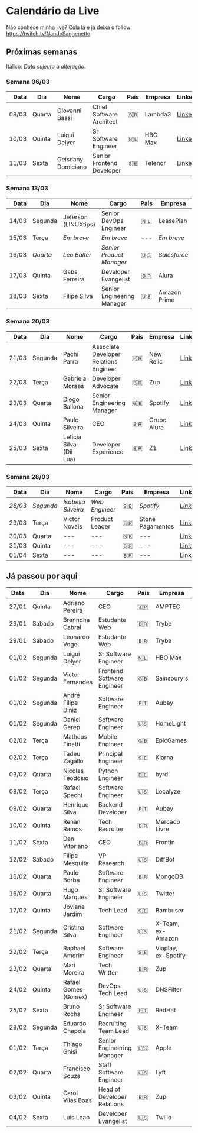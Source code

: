 # Calendário da Live

Não conhece minha live? Cola lá e já deixa o follow: https://twitch.tv/NandoSangenetto

## Próximas semanas

Itálico: _Data sujeuta à alteração_.

### Semana 06/03
| Data  | Dia    | Nome               | Cargo                     | País | Empresa            | LinkedIn |
|------:|--------|--------------------|---------------------------|:----:|--------------------|----------|
| 09/03 | Quarta | Giovanni Bassi     | Chief Software Architect  | 🇧🇷   | Lambda3            | [LinkedIn](https://www.linkedin.com/in/giovannibassi/) |
| 10/03 | Quinta | Luigui Delyer      | Sr Software Engineer      | 🇳🇱   | HBO Max            | [LinkedIn](https://www.linkedin.com/in/luiguild/) |
| 11/03 | Sexta  | Geiseany Domiciano | Senior Frontend Developer | 🇸🇪   | Telenor            | [LinkedIn](https://www.linkedin.com/in/geisydomiciano/) |

### Semana 13/03
| Data  | Dia      | Nome                   | Cargo                      | País | Empresa          | LinkedIn |
|------:|----------|------------------------|----------------------------|:----:|------------------|----------|
| 14/03 | Segunda  | Jeferson (LINUXtips)   | Senior DevOps Engineer     | 🇳🇱   | LeasePlan        | [LinkedIn](https://www.linkedin.com/in/jefersonfernando/) | 
| 15/03 | Terça    | _Em breve_             | _Em breve_                 | ---  | _Em breve_       | ---      |
| 16/03 | _Quarta_ | _Leo Balter_           | _Senior Product Manager_   | 🇺🇸   | _Salesforce_     | _[LinkedIn](https://www.linkedin.com/in/leonardobalter/)_ |
| 17/03 | Quinta   | Gabs Ferreira          | Developer Evangelist       | 🇧🇷   | Alura            | [LinkedIn](https://www.linkedin.com/in/gabsferreira/) |
| 18/03 | Sexta    | Filipe Silva           | Senior Engineering Manager | 🇺🇸   | Amazon Prime     | [LinkedIn](https://www.linkedin.com/in/felipesilva/) |


### Semana 20/03
| Data  | Dia     | Nome                    | Cargo                      | País | Empresa          | LinkedIn |
|------:|---------|-------------------------|----------------------------|:----:|------------------|----------|
| 21/03 | Segunda | Pachi Parra             | Associate Developer Relations Engineer | 🇧🇷   | New Relic | [LinkedIn](https://www.linkedin.com/in/pachicodes/) |
| 22/03 | Terça   | Gabriela Moraes         | Developer Advocate         | 🇧🇷   | Zup              | [LinkedIn](https://www.linkedin.com/in/gabrielaomoraes/) |
| 23/03 | Quarta  | Diego Ballona           | Senior Engineering Manager | 🇬🇧   | Spotify          | [LinkedIn](https://www.linkedin.com/in/dballona/) |
| 24/03 | Quinta  | Paulo Silveira          | CEO                        | 🇧🇷   | Grupo Alura      | [LinkedIn](https://www.linkedin.com/in/paulosilveira/) |
| 25/03 | Sexta   | Letícia Silva (Dii Lua) | Developer Experience       | 🇧🇷   | Z1               | [LinkedIn](https://www.linkedin.com/in/leticiasilvar/) |

### Semana 28/03
| Data    | Dia       | Nome                    | Cargo                      | País | Empresa          | LinkedIn |
|--------:|-----------|-------------------------|----------------------------|:----:|----------------- |----------|
| _28/03_ | _Segunda_ | _Isabella Silveira_     | _Web Engineer_             | 🇸🇪   | _Spotify_        | _[LinkedIn](https://www.linkedin.com/in/isabellasilveira/)_ |
| 29/03   | Terça     | Victor Novais           | Product Leader             | 🇧🇷   | Stone Pagamentos | [LinkedIn](https://www.linkedin.com/in/victornovais/) |
| 30/03   | Quarta    | ---                     | ---                        | 🇬🇧   | ---              | [LinkedIn]() |
| 31/03   | Quinta    | ---                     | ---                        | 🇧🇷   | ---              | [LinkedIn]() |
| 01/04   | Sexta     | ---                     | ---                        | 🇧🇷   | ---              | [LinkedIn]() |


## Já passou por aqui
| Data  | Dia     | Nome                 | Cargo                       | País | Empresa          | LinkedIn |
|-------|---------|----------------------|-----------------------------|------|---------------------|----------|
| 27/01 | Quinta  | Adriano Pereira      | CEO                         |  🇯🇵  | AMPTEC              | [LinkedIn](https://www.linkedin.com/in/adriano-martins-pereira-1129793/) |
| 29/01 | Sábado  | Brenndha Cabral      | Estudante Web               |  🇧🇷  | Trybe               | [LinkedIn](https://www.linkedin.com/in/brenndhacabral/) |
| 29/01 | Sábado  | Leonardo Vogel       | Estudante Web               |  🇧🇷  | Trybe               | [LinkedIn](https://www.linkedin.com/in/leeovogel/) |
| 01/02 | Segunda | Luigui Delyer        | Sr Software Engineer        |  🇳🇱  | HBO Max             | [LinkedIn](https://www.linkedin.com/in/luiguild/) |
| 01/02 | Segunda | Victor Fernandes     | Frontend Software Engineer  |  🇬🇧  | Sainsbury's         | [LinkedIn](https://www.linkedin.com/in/victorcfernandes/) |
| 01/02 | Segunda | André Filipe Diniz   | Software Engineer           |  🇵🇹  | Aubay               | [LinkedIn](https://www.linkedin.com/in/andrefcdiniz/) |
| 01/02 | Segunda | Daniel Gerep         | Software Engineer           |  🇺🇸  | HomeLight           | [LinkedIn](https://www.linkedin.com/in/daniel-gerep-bb5290202/) |
| 02/02 | Terça   | Matheus Finatti      | Mobile Engineer             |  🇬🇧  | EpicGames           | [LinkedIn](https://www.linkedin.com/in/mfinatti/) |
| 02/02 | Terça   | Tadeu Zagallo        | Principal Engineer          |  🇸🇪  | Klarna              | [LinkedIn](https://www.linkedin.com/in/tadeuzagallo/) |
| 03/02 | Quarta  | Nicolas Teodosio     | Python Engineer             |  🇩🇪  | byrd                | [LinkedIn](https://www.linkedin.com/in/nicolas-teodosio/) |
| 08/02 | Terça   | Rafael Specht        | Software Engineer           |  🇺🇸  | Localyze            | [LinkedIn](https://www.linkedin.com/in/rsdasilva/) |
| 09/02 | Quarta  | Henrique Silva       | Backend Developer           |  🇵🇹  | Aubay               | [LinkedIn](https://www.linkedin.com/in/henriquedsilva/) |
| 10/02 | Quinta  | Renan Ramos          | Tech Recruiter              |  🇧🇷  | Mercado Livre       | [LinkedIn](https://www.linkedin.com/in/renanscr/) |
| 11/02 | Sexta   | Dan Vitoriano        | CEO                         |  🇧🇷  | FrontIn             | [LinkedIn](https://www.linkedin.com/in/danvitoriano/) |
| 12/02 | Sábado  | Filipe Mesquita      | VP Research                 |  🇺🇸  | DiffBot             | [LinkedIn](https://www.linkedin.com/in/mesquita/) |
| 16/02 | Quarta  | Paulo Borba          | Software Engineer           |  🇧🇷  | MongoDB             | [LinkedIn](https://www.linkedin.com/in/pauloesb/) |
| 16/02 | Quarta  | Hugo Marques         | Sr Software Engineer        |  🇺🇸  | Twitter             | [LinkedIn](https://www.linkedin.com/in/hugodesmarques/) |
| 17/02 | Quinta  | Joviane Jardim       | Tech Lead                   |  🇸🇪  | Bambuser            | [LinkedIn](https://www.linkedin.com/in/jovianejardim/) |
| 21/02 | Segunda | Cristina Silva       | Software Engineer           |  🇺🇸  | X-Team, ex-Amazon   | [LinkedIn](https://www.linkedin.com/in/crissilvaeng/) |
| 22/02 | Terça   | Raphael Amorim       | Software Engineer           |  🇸🇪  | Viaplay, ex-Spotify | [LinkedIn](https://www.linkedin.com/in/hugoraphael/) |
| 23/02 | Quarta  | Mari Moreira         | Tech Writter                |  🇧🇷  | Zup                 | [LinkedIn](https://www.linkedin.com/in/marimoreiratw/) |
| 24/02 | Quinta  | Rafael Gomes (Gomex) | DevOps Tech Lead            |  🇺🇸  | DNSFilter           | [LinkedIn](https://www.linkedin.com/in/rbgomes/) |
| 25/02 | Sexta   | Bruno Rocha          | Sr Software Engineer        |  🇵🇹  | RedHat              | [LinkedIn](https://www.linkedin.com/in/rochacbruno/) |
| 28/02 | Segunda | Eduardo Chapola      | Recruiting Team Lead        |  🇺🇸  | X-Team              | [LinkedIn](https://www.linkedin.com/in/eduardochapola/) |
| 01/02 | Terça   | Thiago Ghisi         | Senior Engineering Manager  |  🇺🇸  | Apple               | [LinkedIn](https://www.linkedin.com/in/thiagoghisi/) |
| 02/02 | Quarta  | Francisco Souza      | Staff Software Engineer     |  🇺🇸  | Lyft                | [LinkedIn](https://www.linkedin.com/in/franciscosouza/) |
| 03/02 | Quinta  | Carol Vilas Boas     | Head of Developer Relations |  🇧🇷  | Zup                 | [LinkedIn](https://www.linkedin.com/in/carolfvb/) |
| 04/02 | Sexta   | Luis Leao            | Developer Evangelist        |  🇺🇸  | Twilio              | [LinkedIn](https://www.linkedin.com/in/luisleao/) |

